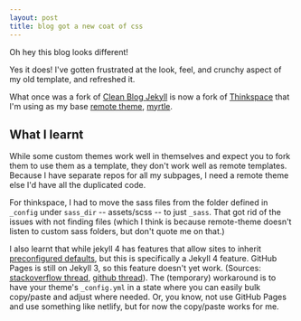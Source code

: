 ```yaml
---
layout: post
title: blog got a new coat of css
---
```


Oh hey this blog looks different!

Yes it does! I've gotten frustrated at the look, feel, and crunchy aspect of my old template, and refreshed it. 

What once was a fork of [Clean Blog Jekyll](https://github.com/startbootstrap/startbootstrap-clean-blog-jekyll) is now a fork of [Thinkspace](https://github.com/heiswayi/thinkspace) that I'm using as my base [remote theme](https://github.com/benbalter/jekyll-remote-theme), [myrtle](https://github.com/glasnt/myrtle). 

## What I learnt

While some custom themes work well in themselves and expect you to fork them to use them as a template, they don't work well as remote templates. Because I have separate repos for all my subpages, I need a remote theme else I'd have all the duplicated code.

For thinkspace, I had to move the sass files from the folder defined in `_config` under `sass_dir` -- assets/scss -- to just `_sass`. That got rid of the issues with not finding files (which I think is because remote-theme doesn't listen to custom sass folders, but don't quote me on that.)

I also learnt that while jekyll 4 has features that allow sites to inherit [preconfigured defaults](https://jekyllrb.com/docs/themes/#pre-configuring-theme-gems40), but this is specifically a Jekyll 4 feature. GitHub Pages is still on Jekyll 3, so this feature doesn't yet work. (Sources: [stackoverflow thread](https://stackoverflow.com/a/59719859/124019), [github thread](https://github.com/jekyll/jekyll/issues/7971)). The (temporary) workaround is to have your theme's `_config.yml` in a state where you can easily bulk copy/paste and adjust where needed. Or, you know, not use GitHub Pages and use something like netlify, but for now the copy/paste works for me. 


